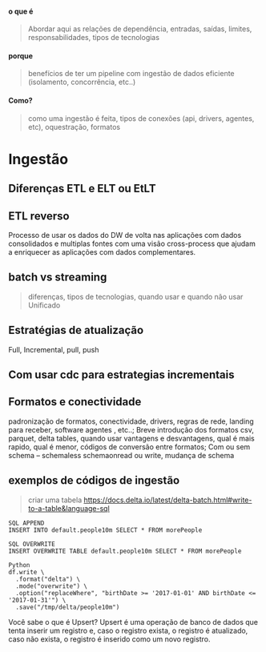 #### o que é
> Abordar aqui as relações de dependência, entradas, saídas, limites, responsabilidades, tipos de tecnologias

#### porque
> benefícios de ter um pipeline com ingestão de dados eficiente (isolamento, concorrência, etc..)

#### Como?
> como uma ingestão é feita, tipos de conexões (api, drivers, agentes, etc), oquestração, formatos


# Ingestão

## Diferenças ETL e ELT ou EtLT

## ETL reverso
Processo de usar os dados do DW de volta nas aplicações com dados consolidados e multiplas fontes com uma visão cross-process que ajudam a enriquecer as aplicações com dados complementares.

## batch vs streaming
> diferenças, tipos de tecnologias, quando usar e quando não usar
Unificado

## Estratégias de atualização
Full, Incremental, pull, push
## Com usar cdc para estrategias incrementais


## Formatos e conectividade
padronização de formatos, conectividade, drivers, regras de rede, landing para receber, software agentes , etc..; 
Breve introdução dos formatos csv, parquet, delta tables, quando usar vantagens e desvantagens, qual é mais rapido, qual é menor, códigos de conversão entre formatos; Com ou sem schema – schemaless schemaonread ou write, mudança de schema


## exemplos de códigos de ingestão
> criar uma tabela
https://docs.delta.io/latest/delta-batch.html#write-to-a-table&language-sql

```
SQL APPEND
INSERT INTO default.people10m SELECT * FROM morePeople

SQL OVERWRITE
INSERT OVERWRITE TABLE default.people10m SELECT * FROM morePeople

Python
df.write \
  .format("delta") \
  .mode("overwrite") \
  .option("replaceWhere", "birthDate >= '2017-01-01' AND birthDate <= '2017-01-31'") \
  .save("/tmp/delta/people10m")
```

Você sabe o que é Upsert? Upsert é uma operação de banco de dados que tenta inserir um registro e, caso o registro exista, o registro é atualizado, caso não exista, o registro é inserido como um novo registro.





